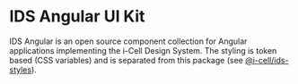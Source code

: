 # IDS Angular UI Kit

IDS Angular is an open source component collection for Angular applications implementing the i-Cell Design System. The styling is token based (CSS variables) and is separated from this package (see [@i-cell/ids-styles](https://github.com/i-Cell-Mobilsoft-Open-Source/ids-styles)).

